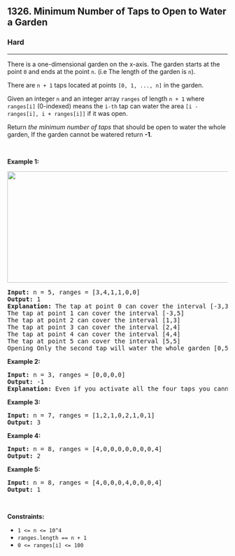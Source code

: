 <h2>1326. Minimum Number of Taps to Open to Water a Garden</h2><h3>Hard</h3><hr><div style="user-select: auto;"><p style="user-select: auto;">There is a one-dimensional garden on the x-axis. The garden starts at the point <code style="user-select: auto;">0</code> and ends at the point <code style="user-select: auto;">n</code>. (i.e The length of the garden is <code style="user-select: auto;">n</code>).</p>

<p style="user-select: auto;">There are&nbsp;<code style="user-select: auto;">n + 1</code> taps located&nbsp;at points <code style="user-select: auto;">[0, 1, ..., n]</code> in the garden.</p>

<p style="user-select: auto;">Given an integer <code style="user-select: auto;">n</code> and an integer array <code style="user-select: auto;">ranges</code> of length <code style="user-select: auto;">n + 1</code> where <code style="user-select: auto;">ranges[i]</code> (0-indexed) means the <code style="user-select: auto;">i-th</code> tap can water the area <code style="user-select: auto;">[i - ranges[i], i + ranges[i]]</code> if it was open.</p>

<p style="user-select: auto;">Return <em style="user-select: auto;">the minimum number of taps</em> that should be open to water the whole garden, If the garden cannot be watered return <strong style="user-select: auto;">-1</strong>.</p>

<p style="user-select: auto;">&nbsp;</p>
<p style="user-select: auto;"><strong style="user-select: auto;">Example 1:</strong></p>
<img alt="" src="https://assets.leetcode.com/uploads/2020/01/16/1685_example_1.png" style="width: 525px; height: 255px; user-select: auto;">
<pre style="user-select: auto;"><strong style="user-select: auto;">Input:</strong> n = 5, ranges = [3,4,1,1,0,0]
<strong style="user-select: auto;">Output:</strong> 1
<strong style="user-select: auto;">Explanation:</strong> The tap at point 0 can cover the interval [-3,3]
The tap at point 1 can cover the interval [-3,5]
The tap at point 2 can cover the interval [1,3]
The tap at point 3 can cover the interval [2,4]
The tap at point 4 can cover the interval [4,4]
The tap at point 5 can cover the interval [5,5]
Opening Only the second tap will water the whole garden [0,5]
</pre>

<p style="user-select: auto;"><strong style="user-select: auto;">Example 2:</strong></p>

<pre style="user-select: auto;"><strong style="user-select: auto;">Input:</strong> n = 3, ranges = [0,0,0,0]
<strong style="user-select: auto;">Output:</strong> -1
<strong style="user-select: auto;">Explanation:</strong> Even if you activate all the four taps you cannot water the whole garden.
</pre>

<p style="user-select: auto;"><strong style="user-select: auto;">Example 3:</strong></p>

<pre style="user-select: auto;"><strong style="user-select: auto;">Input:</strong> n = 7, ranges = [1,2,1,0,2,1,0,1]
<strong style="user-select: auto;">Output:</strong> 3
</pre>

<p style="user-select: auto;"><strong style="user-select: auto;">Example 4:</strong></p>

<pre style="user-select: auto;"><strong style="user-select: auto;">Input:</strong> n = 8, ranges = [4,0,0,0,0,0,0,0,4]
<strong style="user-select: auto;">Output:</strong> 2
</pre>

<p style="user-select: auto;"><strong style="user-select: auto;">Example 5:</strong></p>

<pre style="user-select: auto;"><strong style="user-select: auto;">Input:</strong> n = 8, ranges = [4,0,0,0,4,0,0,0,4]
<strong style="user-select: auto;">Output:</strong> 1
</pre>

<p style="user-select: auto;">&nbsp;</p>
<p style="user-select: auto;"><strong style="user-select: auto;">Constraints:</strong></p>

<ul style="user-select: auto;">
	<li style="user-select: auto;"><code style="user-select: auto;">1 &lt;= n &lt;= 10^4</code></li>
	<li style="user-select: auto;"><code style="user-select: auto;">ranges.length == n + 1</code></li>
	<li style="user-select: auto;"><code style="user-select: auto;">0 &lt;= ranges[i] &lt;= 100</code></li>
</ul>
</div>